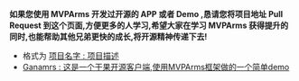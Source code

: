 **如果您使用 **MVPArms** 开发过开源的 **APP** 或者 **Demo** ,恳请您将项目地址 **Pull Request** 到这个页面,方便更多的人学习,希望大家在学习  **MVPArms** 获得提升的同时,也能帮助其他兄弟更快的成长,将开源精神传递下去!**

* 格式为 [项目名字 : 项目描述](项目地址)
* [Ganamrs : 这是一个干果开源客户端,使用MVPArms框架做的一个简单demo](https://github.com/lianhuo/Ganamrs)

